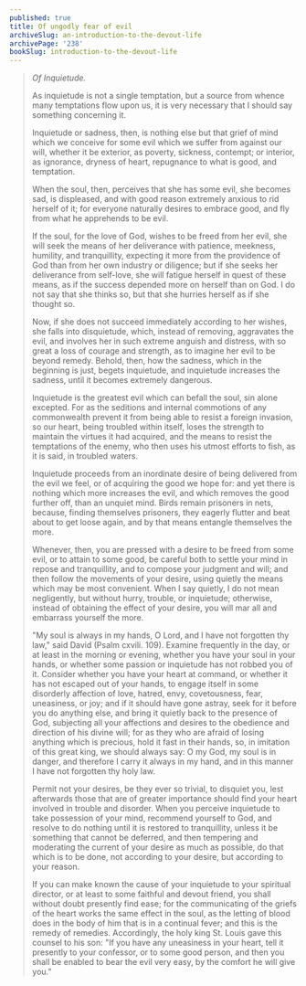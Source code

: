 ```yaml
---
published: true
title: Of ungodly fear of evil
archiveSlug: an-introduction-to-the-devout-life
archivePage: '238'
bookSlug: introduction-to-the-devout-life
---
```


> *Of Inquietude.*
>
> As inquietude is not a single temptation, but a source from whence many temptations flow upon us, it is very necessary that I should say something concerning it.
>
> Inquietude or sadness, then, is nothing else but that grief of mind which we conceive for some evil which we suffer from against our will, whether it be exterior, as poverty, sickness, contempt; or interior, as ignorance, dryness of heart, repugnance to what is good, and temptation.
>
> When the soul, then, perceives that she has some evil, she becomes sad, is displeased, and with good reason extremely anxious to rid herself of it; for everyone naturally desires to embrace good, and fly from what he apprehends to be evil.
>
> If the soul, for the love of God, wishes to be freed from her evil, she will seek the means of her deliverance with patience, meekness, humility, and tranquillity, expecting it more from the providence of God than from her own industry or diligence; but if she seeks her deliverance from self-love, she will fatigue herself in quest of these means, as if the success depended more on herself than on God. I do not say that she thinks so, but that she hurries herself as if she thought so.
>
> Now, if she does not succeed immediately according to her wishes, she falls into disquietude, which, instead of removing, aggravates the evil, and involves her in such extreme anguish and distress, with so great a loss of courage and strength, as to imagine her evil to be beyond remedy. Behold, then, how the sadness, which in the beginning is just, begets inquietude, and inquietude increases the sadness, until it becomes extremely dangerous.
>
> Inquietude is the greatest evil which can befall the soul, sin alone excepted. For as the seditions and internal commotions of any commonwealth prevent it from being able to resist a foreign invasion, so our heart, being troubled within itself, loses the strength to maintain the virtues it had acquired, and the means to resist the temptations of the enemy, who then uses his utmost efforts to fish, as it is said, in troubled waters.
>
> Inquietude proceeds from an inordinate desire of being delivered from the evil we feel, or of acquiring the good we hope for: and yet there is nothing which more increases the evil, and which removes the good further off, than an unquiet mind. Birds remain prisoners in nets, because, finding themselves prisoners, they eagerly flutter and beat about to get loose again, and by that means entangle themselves the more.
>
> Whenever, then, you are pressed with a desire to be freed from some evil, or to attain to some good, be careful both to settle your mind in repose and tranquillity, and to compose your judgment and will; and then follow the movements of your desire, using quietly the means which may be most convenient. When I say quietly, I do not mean negligently, but without hurry, trouble, or inquietude; otherwise, instead of obtaining the effect of your desire, you will mar all and embarrass yourself the more.
>
> "My soul is always in my hands, O Lord, and I have not forgotten thy law," said David (Psalm cxvili. 109). Examine frequently in the day, or at least in the morning or evening, whether you have your soul in your hands, or whether some passion or inquietude has not robbed you of it. Consider whether you have your heart at command, or whether it has not escaped out of your hands, to engage itself in some disorderly affection of love, hatred, envy, covetousness, fear, uneasiness, or joy; and if it should have gone astray, seek for it before you do anything else, and bring it quietly back to the presence of God, subjecting all your affections and desires to the obedience and direction of his divine will; for as they who are afraid of losing anything which is precious, hold it fast in their hands, so, in imitation of this great king, we should always say: O my God, my soul is in danger, and therefore I carry it always in my hand, and in this manner I have not forgotten thy holy law.
>
> Permit not your desires, be they ever so trivial, to disquiet you, lest afterwards those that are of greater importance should find your heart involved in trouble and disorder. When you perceive inquietude to take possession of your mind, recommend yourself to God, and resolve to do nothing until it is restored to tranquillity, unless it be something that cannot be deferred, and then tempering and moderating the current of your desire as much as possible, do that which is to be done, not according to your desire, but according to your reason.
>
> If you can make known the cause of your inquietude to your spiritual director, or at least to some faithful and devout friend, you shall without doubt presently find ease; for the communicating of the griefs of the heart works the same effect in the soul, as the letting of blood does in the body of him that is in a continual fever; and this is the remedy of remedies. Accordingly, the holy king St. Louis gave this counsel to his son: "If you have any uneasiness in your heart, tell it presently to your confessor, or to some good person, and then you shall be enabled to bear the evil very easy, by the comfort he will give you."
